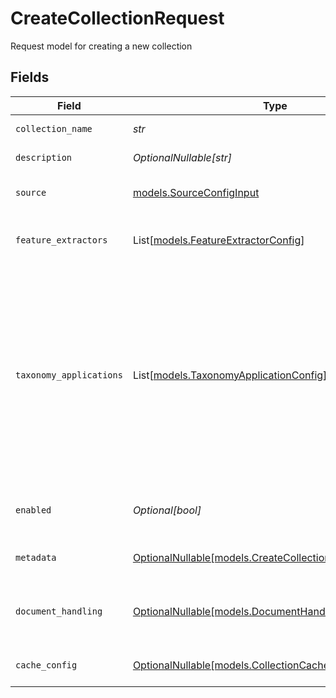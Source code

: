 # CreateCollectionRequest

Request model for creating a new collection


## Fields

| Field                                                                                                                                                                                                           | Type                                                                                                                                                                                                            | Required                                                                                                                                                                                                        | Description                                                                                                                                                                                                     |
| --------------------------------------------------------------------------------------------------------------------------------------------------------------------------------------------------------------- | --------------------------------------------------------------------------------------------------------------------------------------------------------------------------------------------------------------- | --------------------------------------------------------------------------------------------------------------------------------------------------------------------------------------------------------------- | --------------------------------------------------------------------------------------------------------------------------------------------------------------------------------------------------------------- |
| `collection_name`                                                                                                                                                                                               | *str*                                                                                                                                                                                                           | :heavy_check_mark:                                                                                                                                                                                              | Name for the collection                                                                                                                                                                                         |
| `description`                                                                                                                                                                                                   | *OptionalNullable[str]*                                                                                                                                                                                         | :heavy_minus_sign:                                                                                                                                                                                              | Description for the collection                                                                                                                                                                                  |
| `source`                                                                                                                                                                                                        | [models.SourceConfigInput](../models/sourceconfiginput.md)                                                                                                                                                      | :heavy_check_mark:                                                                                                                                                                                              | Configuration for a collection source                                                                                                                                                                           |
| `feature_extractors`                                                                                                                                                                                            | List[[models.FeatureExtractorConfig](../models/featureextractorconfig.md)]                                                                                                                                      | :heavy_check_mark:                                                                                                                                                                                              | List of feature extractor configurations to use                                                                                                                                                                 |
| `taxonomy_applications`                                                                                                                                                                                         | List[[models.TaxonomyApplicationConfig](../models/taxonomyapplicationconfig.md)]                                                                                                                                | :heavy_minus_sign:                                                                                                                                                                                              | List of taxonomy application configurations. there are two options: on ingestion store the taxonomy application results to this collection, or on demand compute the taxonomy application results at query time |
| `enabled`                                                                                                                                                                                                       | *Optional[bool]*                                                                                                                                                                                                | :heavy_minus_sign:                                                                                                                                                                                              | Enable or disable processing of this collection                                                                                                                                                                 |
| `metadata`                                                                                                                                                                                                      | [OptionalNullable[models.CreateCollectionRequestMetadata]](../models/createcollectionrequestmetadata.md)                                                                                                        | :heavy_minus_sign:                                                                                                                                                                                              | Optional metadata for the collection                                                                                                                                                                            |
| `document_handling`                                                                                                                                                                                             | [OptionalNullable[models.DocumentHandlingConfig]](../models/documenthandlingconfig.md)                                                                                                                          | :heavy_minus_sign:                                                                                                                                                                                              | Configuration for how documents are handled by this extractor                                                                                                                                                   |
| `cache_config`                                                                                                                                                                                                  | [OptionalNullable[models.CollectionCacheConfigInput]](../models/collectioncacheconfiginput.md)                                                                                                                  | :heavy_minus_sign:                                                                                                                                                                                              | Configuration for collection-level caching                                                                                                                                                                      |
